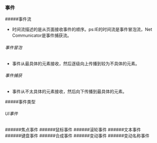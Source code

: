 ### 事件
#####事件流
* 时间流描述的是从页面接收事件的顺序。ps:IE的时间流是事件冒泡流，Net Communicator是事件捕获流。

###### 事件冒泡
* 事件从最具体的元素接收，然后逐级向上传播到较为不具体的元素。
###### 事件捕获
* 事件从不太具体的元素接收，然后向下传播到最具体的元素。

#####事件类型
###### UI事件
######焦点事件
######鼠标事件
######滚轮事件
######文本事件
######键盘事件
######合成事件
######变动事件
######变动名称事件




